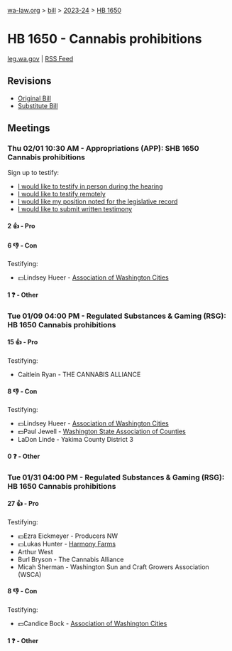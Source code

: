 [wa-law.org](/) > [bill](/bill/) > [2023-24](/bill/2023-24/) > [HB 1650](/bill/2023-24/hb/1650/)

# HB 1650 - Cannabis prohibitions
[leg.wa.gov](https://app.leg.wa.gov/billsummary?BillNumber=1650&Year=2023&Initiative=false) | [RSS Feed](./rss.xml)

## Revisions
* [Original Bill](1/)
* [Substitute Bill](S/)

## Meetings
### Thu 02/01 10:30 AM - Appropriations (APP): SHB 1650 Cannabis prohibitions
Sign up to testify:
* [I would like to testify in person during the hearing](https://app.leg.wa.gov/csi/Testifier/Add?chamber=House&mId=31826&aId=158371&caId=23778&tId=1)
* [I would like to testify remotely](https://app.leg.wa.gov/csi/Testifier/Add?chamber=House&mId=31826&aId=158371&caId=23778&tId=2)
* [I would like my position noted for the legislative record](https://app.leg.wa.gov/csi/Testifier/Add?chamber=House&mId=31826&aId=158371&caId=23778&tId=3)
* [I would like to submit written testimony](https://app.leg.wa.gov/csi/Testifier/Add?chamber=House&mId=31826&aId=158371&caId=23778&tId=4)

#### 2 👍 - Pro

#### 6 👎 - Con
Testifying:
* 💵Lindsey Hueer - [Association of Washington Cities](/org/association_of_washington_cities/)

#### 1 ❓ - Other

### Tue 01/09 04:00 PM - Regulated Substances & Gaming (RSG): HB 1650 Cannabis prohibitions
#### 15 👍 - Pro
Testifying:
* Caitlein Ryan - THE CANNABIS ALLIANCE

#### 8 👎 - Con
Testifying:
* 💵Lindsey Hueer - [Association of Washington Cities](/org/association_of_washington_cities/)
* 💵Paul Jewell - [Washington State Association of Counties](/org/washington_state_association_of_counties/)
* LaDon Linde - Yakima County District 3

#### 0 ❓ - Other

### Tue 01/31 04:00 PM - Regulated Substances & Gaming (RSG): HB 1650 Cannabis prohibitions
#### 27 👍 - Pro
Testifying:
* 💵Ezra Eickmeyer - Producers NW
* 💵Lukas Hunter - [Harmony Farms](/org/harmony_farms/)
* Arthur West
* Burl Bryson - The Cannabis Alliance
* Micah Sherman - Washington Sun and Craft Growers Association (WSCA)

#### 8 👎 - Con
Testifying:
* 💵Candice Bock - [Association of Washington Cities](/org/association_of_washington_cities/)

#### 1 ❓ - Other
